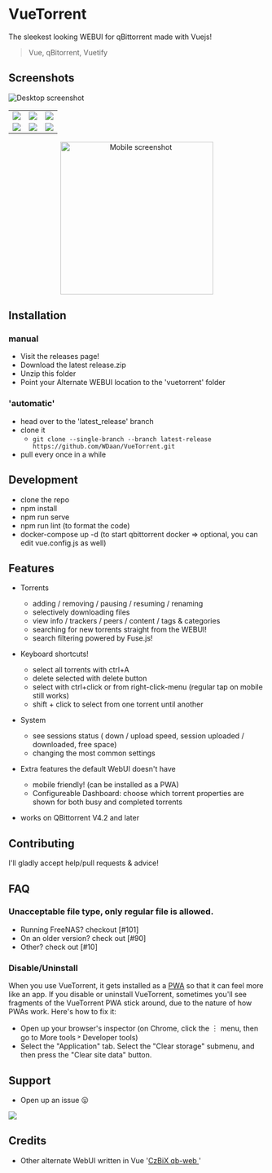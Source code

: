 # VueTorrent

The sleekest looking WEBUI for qBittorrent made with Vuejs!

> Vue, qBitorrent, Vuetify

## Screenshots

![Desktop screenshot](https://imgur.com/hpjuVYb.png)

|                                    |                                    |                                    |
| :--------------------------------: | :--------------------------------: | :--------------------------------: |
| ![](https://imgur.com/Zcm98H3.png) | ![](https://imgur.com/OujrH0f.png) | ![](https://imgur.com/3FZTXPL.png) |
| ![](https://imgur.com/QYpNCXs.png) | ![](https://imgur.com/6j5wxhl.png) | ![](https://imgur.com/jnzDKjW.png) |

<p align="center">
<img src="https://imgur.com/U3mes8r.png" width="300" alt="Mobile screenshot">
</p>

## Installation

### manual

- Visit the releases page!
- Download the latest release.zip
- Unzip this folder
- Point your Alternate WEBUI location to the 'vuetorrent' folder

### 'automatic'

- head over to the 'latest_release' branch
- clone it
  - `git clone --single-branch --branch latest-release https://github.com/WDaan/VueTorrent.git`
- pull every once in a while

## Development

- clone the repo
- npm install
- npm run serve
- npm run lint (to format the code)
- docker-compose up -d (to start qbittorrent docker => optional, you can edit vue.config.js as well)

## Features

- Torrents
  - adding / removing / pausing / resuming / renaming
  - selectively downloading files
  - view info / trackers / peers / content / tags & categories
  - searching for new torrents straight from the WEBUI!
  - search filtering powered by Fuse.js!

- Keyboard shortcuts!
  - select all torrents with ctrl+A
  - delete selected with delete button
  - select with ctrl+click or from right-click-menu (regular tap on mobile still works)
  - shift + click to select from one torrent until another

- System
  - see sessions status ( down / upload speed, session uploaded / downloaded, free space)
  - changing the most common settings

- Extra features the default WebUI doesn't have
  - mobile friendly! (can be installed as a PWA)
  - Configureable Dashboard: choose which torrent properties are shown for both busy and completed torrents

- works on QBittorrent V4.2 and later

## Contributing

I'll gladly accept help/pull requests & advice!

## FAQ

### Unacceptable file type, only regular file is allowed. 
- Running FreeNAS? checkout [#101]
- On an older version? check out [#90]
- Other? check out [#10]

### Disable/Uninstall
When you use VueTorrent, it gets installed as a [PWA](https://web.dev/progressive-web-apps/) so that it can feel more like an app.
If you disable or uninstall VueTorrent, sometimes you'll see fragments of the VueTorrent PWA stick around, due to the nature of how PWAs work.
Here's how to fix it:
- Open up your browser's inspector (on Chrome, click the ︙ menu, then go to More tools ˃ Developer tools)
- Select the "Application" tab. Select the "Clear storage" submenu, and then press the "Clear site data" button.


## Support

- Open up an issue 😛

<a href="https://www.buymeacoffee.com/wdaan"><img src="https://img.buymeacoffee.com/button-api/?text=Buy me a coffee&emoji=&slug=wdaan&button_colour=FFDD00&font_colour=000000&font_family=Arial&outline_colour=000000&coffee_colour=ffffff"></a>

## Credits

- Other alternate WebUI written in Vue '[CzBiX qb-web ](https://github.com/CzBiX/qb-web)'